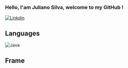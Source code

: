 ### Hello, I'am Juliano Silva, welcome to my GitHub !

[![Linkdin](https://img.shields.io/badge/LinkedIn-0077B5?style=for-the-badge&logo=linkedin&logoColor=white)](https://www.linkedin.com/in/julianoacs/)


## Languages
![Java](https://img.shields.io/badge/Java-ED8B00?style=for-the-badge&logo=openjdk&logoColor=white)

## Frame
